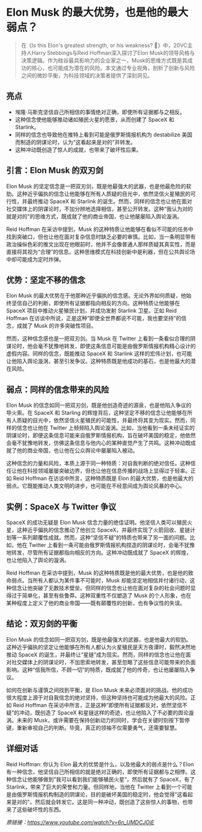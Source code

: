 # Elon Musk 的最大优势，也是他的最大弱点？

>在《Is this Elon's greatest strength, or his weakness? 🧠》中，20VC主持人Harry Stebbings与Reid Hoffman深入探讨了Elon Musk的领导风格与决策逻辑。作为硅谷最具影响力的企业家之一，Musk的思维方式既是其成功的核心，也可能成为潜在的风险。本文通过专业视角，剖析了创新与风险之间的微妙平衡，为科技领域的决策者提供了深刻洞见。

## 亮点
- 埃隆·马斯克坚信自己所相信的事情绝对正确，即使所有证据都与之相反。  
- 这种信念使他能够推动诸如殖民火星的愿景，从而创建了 SpaceX 和 Starlink。  
- 同样的信念也导致他在推特上看到可能是俄罗斯情报机构为 destabilize 美国而制造的阴谋论时，认为“这看起来是对的”并转发。  
- 这种冲动既创造了惊人的成就，也带来了破坏性后果。

## 引言：Elon Musk 的双刃剑
Elon Musk 的坚定信念是一把双刃剑，既是他最强大的武器，也是他最危险的软肋。这种近乎偏执的信念让他能够在所有人质疑的目光中，依然坚信火星殖民的可行性，并最终推动 SpaceX 和 Starlink 的诞生。然而，同样的信念也让他在面对社交媒体上的阴谋论时，不加分辨地选择相信，甚至公开转发。这种“我认为对的就是对的”的思维方式，既成就了他的商业帝国，也让他屡屡陷入舆论漩涡。

Reid Hoffman 在采访中提到，Musk 的这种特质让他能够在看似不可能的任务中找到突破口，但也让他在面对复杂信息时缺乏必要的审慎。比如，当一条明显带有政治操纵色彩的推文出现在他眼前时，他并不会像普通人那样质疑其真实性，而是直接将其视为“合理”的信息。这种思维模式在科技创新中是利器，但在公共舆论场中却可能成为定时炸弹。

## 优势：坚定不移的信念
Elon Musk 的最大优势在于他那种近乎偏执的信念感。无论外界如何质疑，他始终坚信自己的判断，即使所有证据都指向相反的方向。这种特质让他能够在 SpaceX 项目中推动火星殖民计划，并成功发射 Starlink 卫星。正如 Reid Hoffman 在访谈中所说，正是这种“即使全世界都说不可能，我也要坚持”的信念，成就了 Musk 的许多突破性项目。

然而，这种信念感也是一把双刃剑。当 Musk 在 Twitter 上看到一条看似合理的阴谋论时，他会毫不犹豫地转发，即使这条信息可能是由俄罗斯情报机构精心设计的虚假内容。同样的信念，既能推动 SpaceX 和 Starlink 这样的宏伟计划，也可能让他陷入舆论漩涡，甚至引发争议。这种特质既是他成功的基石，也是他最大的潜在风险。

## 弱点：同样的信念带来的风险
Elon Musk 的信念如同一把双刃剑，既是他创造奇迹的源泉，也是他陷入争议的导火索。在 SpaceX 和 Starling 的辉煌背后，这种坚定不移的信念让他能够在所有人质疑的目光中，依然坚信火星殖民的可能性，并最终将其变为现实。然而，同样的信念也让他在 Twitter 上频频陷入舆论漩涡。比如，当他看到一条未经证实的阴谋论时，即便这条信息可能来自俄罗斯情报机构，旨在破坏美国的稳定，他依然会毫不犹豫地转发，仿佛这条信息与他内心的某种直觉产生了共鸣。这种冲动既成就了他的商业帝国，也让他在公众舆论中屡屡陷入被动。

这种信念的力量和风险，本质上源于同一种特质：对自我判断的绝对信任。这种信任让他在科技领域屡屡突破边界，但也让他在信息传播的战场上显得过于轻率。正如 Reid Hoffman 在访谈中所言，这种特质既是 Elon 的最大优势，也是他最大的弱点。它既能推动人类文明的进步，也可能在不经意间成为舆论风暴的中心。

## 实例：SpaceX 与 Twitter 争议
SpaceX 的成功无疑是 Elon Musk 信念力量的绝佳证明。他坚信人类可以殖民火星，这种近乎偏执的信念推动了他创立 SpaceX，并最终实现了火箭回收、星链计划等一系列颠覆性成就。然而，这种“坚信不疑”的特质也带来了另一面的问题。比如，他在 Twitter 上看到一条可能由俄罗斯情报机构捏造的阴谋论时，会毫不犹豫地转发，尽管所有证据都指向相反的方向。这种冲动既成就了 SpaceX 的辉煌，也让他陷入了舆论的漩涡。

Reid Hoffman 在采访中提到，Musk 的这种特质既是他的最大优势，也是他的致命弱点。当所有人都认为某件事不可能时，Musk 却能坚定地相信并付诸行动，这种信念让他突破了无数技术壁垒。但同样的信念也让他在面对复杂的社会问题时显得过于简单化，甚至有些鲁莽。这种双重性不仅塑造了 Musk 的个人形象，也在某种程度上定义了他的商业帝国——既有颠覆性的创新，也有争议性的失误。

## 结论：双刃剑的平衡
Elon Musk 的信念如同一把双刃剑，既是他最强大的武器，也是他最大的软肋。这种近乎偏执的坚定让他能够在所有人都认为火星殖民是天方夜谭时，毅然决然地推动 SpaceX 的诞生，并最终让“星链”成为现实。然而，同样的信念也让他在面对社交媒体上的阴谋论时，不加思索地转发，甚至忽略了这些信息可能带来的负面影响。这种“信我所信，不顾一切”的特质，既成就了他的传奇，也让他屡屡陷入争议。

如何在创新与谨慎之间找到平衡，是 Elon Musk 未来必须面对的挑战。他的成功很大程度上源于对自我信念的绝对坚持，但这种坚持也可能成为他最大的风险。正如 Reid Hoffman 在采访中所言，正是这种“即使所有证据都反对，依然坚信不疑”的冲动，既创造了 SpaceX 和星链这样的奇迹，也让他陷入了不必要的舆论漩涡。未来的 Musk，或许需要在保持创新动力的同时，学会在关键时刻按下暂停键，重新审视自己的判断。毕竟，真正的领袖不仅需要勇气，还需要智慧。

## 详细对话
Reid Hoffman: 你认为 Elon 最大的优势是什么，以及他最大的弱点是什么？Elon 有一种信念，他坚信自己所相信的就是绝对正确的，即使所有证据都与之相悖。这种信念让他能够做到“我可以看到我们能够殖民火星”，然后就有了 SpaceX，有了 Starlink，带来了巨大的荣誉和力量。但同样地，当他在 Twitter 上看到一个可能是由俄罗斯情报机构制造的阴谋论，目的是破坏美国的稳定时，他会觉得“这看起来是对的”，然后就会转发它。这是同一种冲动，既创造了这些惊人的事物，也带来了这些破坏性的东西。

_原链接：https://www.youtube.com/watch?v=6n_UMDCJOjE_